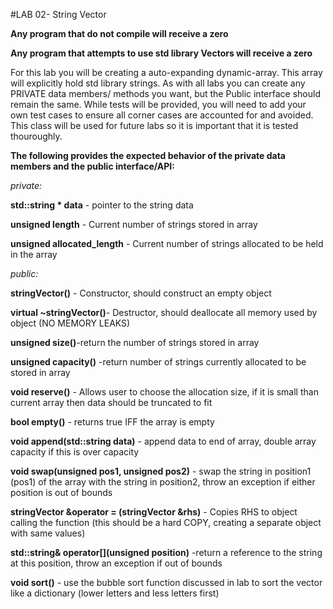 #LAB 02- String Vector

**Any program that do not compile will receive a zero**

**Any program that attempts to use std library Vectors will receive a zero**

For this lab you will be creating a auto-expanding dynamic-array. This array will explicitly hold std library strings.
As with all labs you can create any PRIVATE data members/ methods you want, but the Public interface should remain the same.
While tests will be provided, you will need to add your own test cases to ensure all corner cases are accounted for and avoided.
This class will be used for future labs so it is important that it is tested thouroughly.

**The following provides the expected behavior of the private data members and the public interface/API:**

*private:*
    
**std::string * data** - pointer to the string data

**unsigned length** - Current number of strings stored in array

**unsigned allocated_length** - Current number of strings allocated to be held in the array

*public:*

**stringVector()** - Constructor, should construct an empty object

**virtual ~stringVector()**- Destructor, should deallocate all memory used by object (NO MEMORY LEAKS)

**unsigned size()**-return the number of strings stored in array

**unsigned capacity()** -return number of strings currently allocated to be stored in array

**void reserve()** - Allows user to choose the allocation size, if it is small than current array then data should be truncated to fit

**bool empty()** - returns true IFF the array is empty

**void append(std::string data)** - append data to end of array, double array capacity if this is over capacity

**void swap(unsigned pos1, unsigned pos2)** - swap the string in position1 (pos1) of the array with the string in position2, throw an exception if either position is out of bounds

**stringVector &operator = (stringVector &rhs)** - Copies RHS to object calling the function (this should be a hard COPY, creating a separate object with same values)

**std::string& operator[](unsigned position)** -return a reference to the string at this position, throw an exception if out of bounds

**void sort()** - use the bubble sort function discussed in lab to sort the vector like a dictionary (lower letters and less letters first)